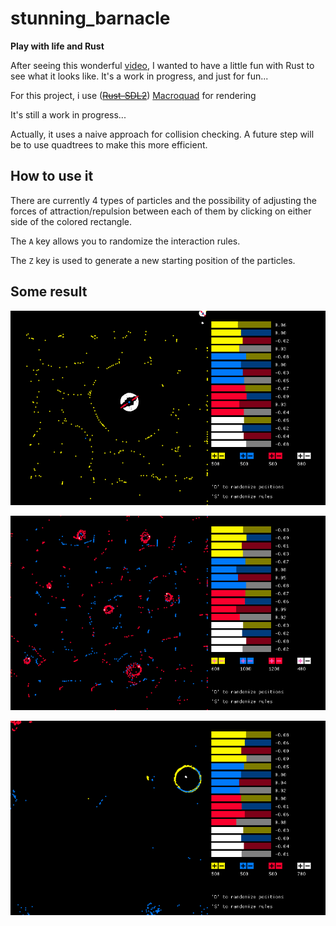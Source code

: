 # stunning_barnacle
**Play with life and Rust**


After seeing this wonderful [video](https://www.youtube.com/watch?v=0Kx4Y9TVMGg&t=455s), I wanted to have a little fun with Rust to see what it looks like.
It's a work in progress, and just for fun...

For this project, i use (~~[Rust-SDL2](https://github.com/Rust-SDL2/rust-sdl2)~~) [Macroquad](https://macroquad.rs) for rendering

It's still a work in progress...

Actually, it uses a naive approach for collision checking. A future step will be to use quadtrees to make this more efficient.

## How to use it
There are currently 4 types of particles and the possibility of adjusting the forces of attraction/repulsion between each of them by clicking on either side of the colored rectangle.

The `A` key allows you to randomize the interaction rules.

The `Z` key is used to generate a new starting position of the particles.

## Some result

![](https://github.com/LittleB0xes/stunning_barnacle/blob/main/screenshots/gif_3.gif)

![](https://github.com/LittleB0xes/stunning_barnacle/blob/main/screenshots/gif_1.gif)

![](https://github.com/LittleB0xes/stunning_barnacle/blob/main/screenshots/gif_2.gif)
